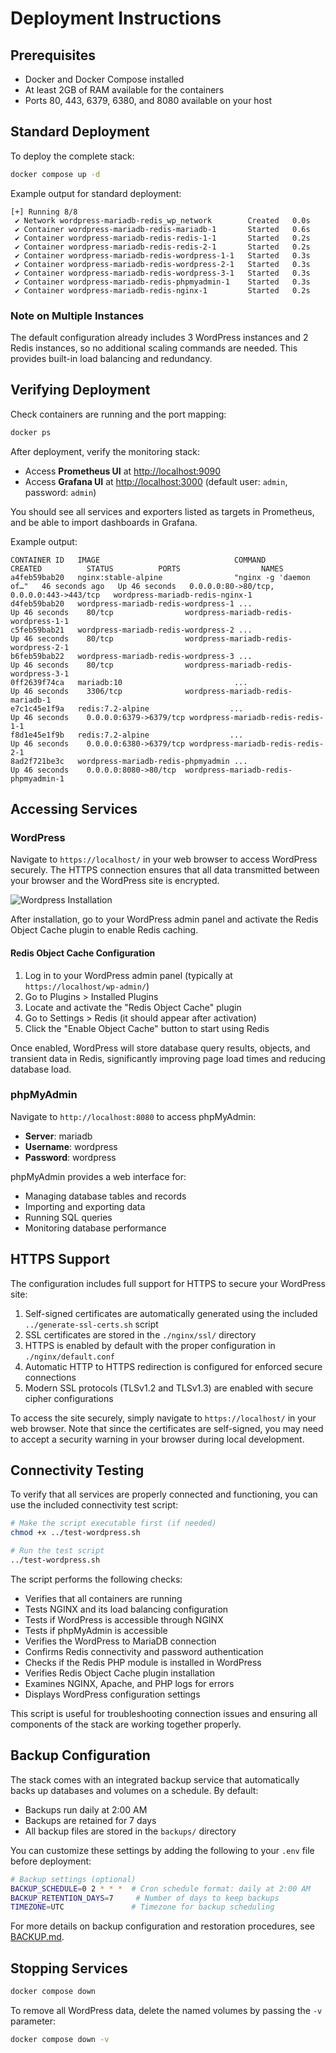 # Deployment Instructions

## Prerequisites

- Docker and Docker Compose installed
- At least 2GB of RAM available for the containers
- Ports 80, 443, 6379, 6380, and 8080 available on your host

## Standard Deployment

To deploy the complete stack:

```bash
docker compose up -d
```

Example output for standard deployment:

```console
[+] Running 8/8
 ✔ Network wordpress-mariadb-redis_wp_network        Created   0.0s
 ✔ Container wordpress-mariadb-redis-mariadb-1       Started   0.6s
 ✔ Container wordpress-mariadb-redis-redis-1-1       Started   0.2s
 ✔ Container wordpress-mariadb-redis-redis-2-1       Started   0.2s
 ✔ Container wordpress-mariadb-redis-wordpress-1-1   Started   0.3s
 ✔ Container wordpress-mariadb-redis-wordpress-2-1   Started   0.3s
 ✔ Container wordpress-mariadb-redis-wordpress-3-1   Started   0.3s
 ✔ Container wordpress-mariadb-redis-phpmyadmin-1    Started   0.3s
 ✔ Container wordpress-mariadb-redis-nginx-1         Started   0.2s
```

### Note on Multiple Instances

The default configuration already includes 3 WordPress instances and 2 Redis instances, so no additional scaling commands are needed. This provides built-in load balancing and redundancy.

## Verifying Deployment

Check containers are running and the port mapping:

```bash
docker ps
```

After deployment, verify the monitoring stack:

- Access **Prometheus UI** at [http://localhost:9090](http://localhost:9090)
- Access **Grafana UI** at [http://localhost:3000](http://localhost:3000) (default user: `admin`, password: `admin`)

You should see all services and exporters listed as targets in Prometheus, and be able to import dashboards in Grafana.

Example output:

```console
CONTAINER ID   IMAGE                              COMMAND                  CREATED          STATUS          PORTS                  NAMES
a4feb59bab20   nginx:stable-alpine                "nginx -g 'daemon of…"   46 seconds ago   Up 46 seconds   0.0.0.0:80->80/tcp, 0.0.0.0:443->443/tcp   wordpress-mariadb-redis-nginx-1
d4feb59bab20   wordpress-mariadb-redis-wordpress-1 ...                    Up 46 seconds    80/tcp                wordpress-mariadb-redis-wordpress-1-1
c5feb59bab21   wordpress-mariadb-redis-wordpress-2 ...                    Up 46 seconds    80/tcp                wordpress-mariadb-redis-wordpress-2-1
b6feb59bab22   wordpress-mariadb-redis-wordpress-3 ...                    Up 46 seconds    80/tcp                wordpress-mariadb-redis-wordpress-3-1
0ff2639f74ca   mariadb:10                         ...                     Up 46 seconds    3306/tcp              wordpress-mariadb-redis-mariadb-1
e7c1c45e1f9a   redis:7.2-alpine                  ...                     Up 46 seconds    0.0.0.0:6379->6379/tcp wordpress-mariadb-redis-redis-1-1
f8d1e45e1f9b   redis:7.2-alpine                  ...                     Up 46 seconds    0.0.0.0:6380->6379/tcp wordpress-mariadb-redis-redis-2-1
8ad2f721be3c   wordpress-mariadb-redis-phpmyadmin ...                     Up 46 seconds    0.0.0.0:8080->80/tcp  wordpress-mariadb-redis-phpmyadmin-1
```

## Accessing Services

### WordPress

Navigate to `https://localhost/` in your web browser to access WordPress securely. The HTTPS connection ensures that all data transmitted between your browser and the WordPress site is encrypted.

![Wordpress Installation](../wordpress-installation.png)

After installation, go to your WordPress admin panel and activate the Redis Object Cache plugin to enable Redis caching.

#### Redis Object Cache Configuration

1. Log in to your WordPress admin panel (typically at `https://localhost/wp-admin/`)
2. Go to Plugins > Installed Plugins
3. Locate and activate the "Redis Object Cache" plugin
4. Go to Settings > Redis (it should appear after activation)
5. Click the "Enable Object Cache" button to start using Redis

Once enabled, WordPress will store database query results, objects, and transient data in Redis, significantly improving page load times and reducing database load.

### phpMyAdmin

Navigate to `http://localhost:8080` to access phpMyAdmin:

- **Server**: mariadb
- **Username**: wordpress
- **Password**: wordpress

phpMyAdmin provides a web interface for:

- Managing database tables and records
- Importing and exporting data
- Running SQL queries
- Monitoring database performance

## HTTPS Support

The configuration includes full support for HTTPS to secure your WordPress site:

1. Self-signed certificates are automatically generated using the included `../generate-ssl-certs.sh` script
2. SSL certificates are stored in the `./nginx/ssl/` directory
3. HTTPS is enabled by default with the proper configuration in `./nginx/default.conf`
4. Automatic HTTP to HTTPS redirection is configured for enforced secure connections
5. Modern SSL protocols (TLSv1.2 and TLSv1.3) are enabled with secure cipher configurations

To access the site securely, simply navigate to `https://localhost/` in your web browser. Note that since the certificates are self-signed, you may need to accept a security warning in your browser during local development.

## Connectivity Testing

To verify that all services are properly connected and functioning, you can use the included connectivity test script:

```bash
# Make the script executable first (if needed)
chmod +x ../test-wordpress.sh

# Run the test script
../test-wordpress.sh
```

The script performs the following checks:
- Verifies that all containers are running
- Tests NGINX and its load balancing configuration
- Tests if WordPress is accessible through NGINX
- Tests if phpMyAdmin is accessible
- Verifies the WordPress to MariaDB connection
- Confirms Redis connectivity and password authentication
- Checks if the Redis PHP module is installed in WordPress
- Verifies Redis Object Cache plugin installation
- Examines NGINX, Apache, and PHP logs for errors
- Displays WordPress configuration settings

This script is useful for troubleshooting connection issues and ensuring all components of the stack are working together properly.

## Backup Configuration

The stack comes with an integrated backup service that automatically backs up databases and volumes on a schedule. By default:

- Backups run daily at 2:00 AM
- Backups are retained for 7 days
- All backup files are stored in the `backups/` directory

You can customize these settings by adding the following to your `.env` file before deployment:

```bash
# Backup settings (optional)
BACKUP_SCHEDULE=0 2 * * *  # Cron schedule format: daily at 2:00 AM
BACKUP_RETENTION_DAYS=7     # Number of days to keep backups
TIMEZONE=UTC               # Timezone for backup scheduling
```

For more details on backup configuration and restoration procedures, see [BACKUP.md](./BACKUP.md).

## Stopping Services

```bash
docker compose down
```

To remove all WordPress data, delete the named volumes by passing the `-v` parameter:

```bash
docker compose down -v
```
